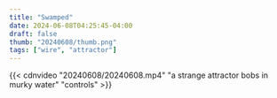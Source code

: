 ```yaml
---
title: "Swamped"
date: 2024-06-08T04:25:45-04:00
draft: false
thumb: "20240608/thumb.png"
tags: ["wire", "attractor"]
---
```


{{< cdnvideo "20240608/20240608.mp4" "a strange attractor bobs in murky water" "controls" >}}
